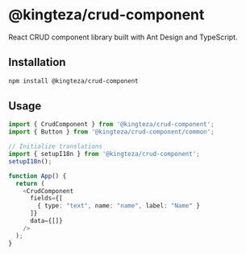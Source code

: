 # @kingteza/crud-component

React CRUD component library built with Ant Design and TypeScript.

## Installation

```bash
npm install @kingteza/crud-component
```

## Usage

```typescript
import { CrudComponent } from '@kingteza/crud-component';
import { Button } from '@kingteza/crud-component/common';

// Initialize translations
import { setupI18n } from '@kingteza/crud-component';
setupI18n();

function App() {
  return (
    <CrudComponent
      fields={[
        { type: "text", name: "name", label: "Name" }
      ]}
      data={[]}
    />
  );
}
